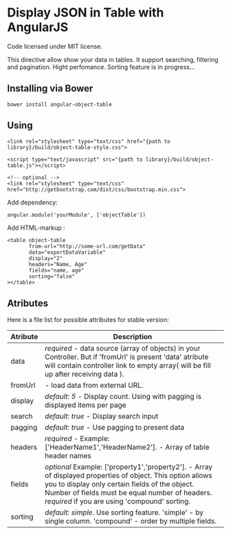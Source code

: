 Display JSON in Table with AngularJS
=================

Code licensed under MIT license.

This directive allow show your data in tables. It support searching, filtering and pagination.
Hight perfomance. Sorting feature is in progress...


## Installing via Bower
```
bower install angular-object-table
```

## Using

```
<link rel="stylesheet" type="text/css" href="{path to library}/build/object-table-style.css">

<script type="text/javascript" src="{path to library}/build/object-table.js"></script>

<!-- optional -->
<link rel="stylesheet" type="text/css" href="http://getbootstrap.com/dist/css/bootstrap.min.css">
```
Add dependency:
```
angular.module('yourModule', ['objectTable'])
```

Add HTML-markup :
```
<table object-table 
       from-url="http://some-url.com/getData" 
       data="exportDataVariable" 
       display="2" 
       headers="Name, Age" 
       fields="name, age"
       sorting="false"
></table>
```

## Atributes

Here is a file list for possible attributes for stable version:

Atribute             | Description
---------------------|----------------
data                 | *required* - data source (array of objects) in your Controller. But if 'fromUrl' is present 'data' atribute will contain controller link to empty array( will be fill up after receiving data ).
fromUrl				 | - load data from external URL. 
display     		 | *default: 5* - Display count. Using with pagging is displayed items per page
search               | *default: true* - Display search input 
pagging				 | *default: true* - Use pagging to present data
headers              | *required* - Example: ['HeaderName1','HeaderName2']. - Array of table header names
fields  			 | *optional* Example: ['property1','property2'].  - Array of displayed properties of object. This option allows you to display only certain fields of the object. Number of fields must be equal number of headers. *required* if you are using 'compound' sorting.
sorting				 | *default: simple*. Use sorting feature. 'simple' - by single column. 'compound' - order by multiple fields.
